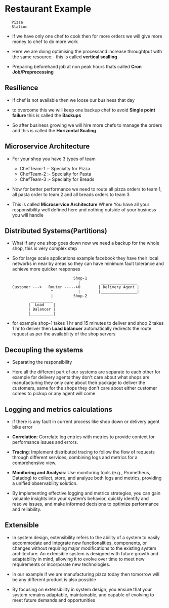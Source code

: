# Restaurant Example

       Pizza
       Station

- If we have only one chef to cook then for more orders we will give more money to chef to do more work
- Here we are doing optimising the processand increase throughtput with the same resource:- this is called **vertical scalling**

- Preparing beforehand job at non peak hours thats called **Cron Job/Preprocessing**

## Resilience

- If chef is not available then we loose our business that day

- to overcome this we will keep one backup chef to avoid **Single point failure** this is called the **Backups**

- So after business growing we will hire more chefs to manage the orders and this is called the **Horizontal Scaling**

## Microservice Architecture

- For your shop you have 3 types of team

  - ChefTeam-1 :- Specialty for Pizza
  - ChefTeam-2 :- Specialty for Pasta
  - ChefTeam-3 :- Specialty for Breads

- Now for better performance we need to route all pizza orders to team 1, all pasta order to team 2 and all breads orders to team 3

- This is called **Microservice Architecture** Where You have all your responsibility well defined here and nothing outside of your business you will handle

## Distributed Systems(Partitions)

- What if any one shop goes down now we need a backup for the whole shop, this is very complex step

- So for large scale applications example facebook they have their local networks in near by areas so they can have minimum fault tolerance and achieve more quicker responses

                                 Shop-1
                                   |         ________________
      Customer --->   Router ----->O        | Delivery Agent |
                       ^           |        |________________|
                       |         Shop-2
              __________
             |  Load    |
             | Balancer |
             |__________|

- for example shop-1 takes 1 hr and 15 minutes to deliver and shop 2 takes 1 hr to deliver then **Load balancer** automatically redirects the route request as per the availability of the shop servers

## Decoupling the systems

- Separating the responsibility

- Here all the different part of our systems are separate to each other for example for delivery agents they don't care about what shops are manufacturing they only care about their package to deliver the customers, same for the shops they don't care about either customer comes to pickup or any agent will come

## Logging and metrics calculations

- if there is any fault in current process like shop down or delivery agent bike error

- **Correlation**: Correlate log entries with metrics to provide context for performance issues and errors.
- **Tracing**: Implement distributed tracing to follow the flow of requests through different services, combining logs and metrics for a comprehensive view.
- **Monitoring and Analysis**: Use monitoring tools (e.g., Prometheus, Datadog) to collect, store, and analyze both logs and metrics, providing a unified observability solution.

- By implementing effective logging and metrics strategies, you can gain valuable insights into your system’s behavior, quickly identify and resolve issues, and make informed decisions to optimize performance and reliability.

## Extensible

- In system design, extensibility refers to the ability of a system to easily accommodate and integrate new functionalities, components, or changes without requiring major modifications to the existing system architecture. An extensible system is designed with future growth and adaptability in mind, allowing it to evolve over time to meet new requirements or incorporate new technologies.

- In our example if we are manufacturing pizza today then tomorrow will be any different product is also possible

- By focusing on extensibility in system design, you ensure that your system remains adaptable, maintainable, and capable of evolving to meet future demands and opportunities
